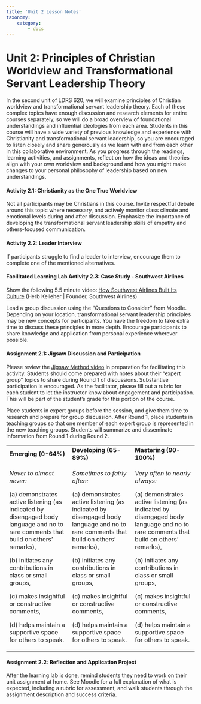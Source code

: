 ```yaml
---
title: 'Unit 2 Lesson Notes'
taxonomy:
    category:
        - docs
---
```

# Unit 2: Principles of Christian Worldview and Transformational Servant Leadership Theory  

In the second unit of LDRS 620, we will examine principles of Christian worldview and transformational servant leadership theory. Each of these complex topics have enough discussion and research elements for entire courses separately, so we will do a broad overview of foundational understandings and influential ideologies from each area. Students in this course will have a wide variety of previous knowledge and experience with Christianity and transformational servant leadership, so you are encouraged to listen closely and share generously as we learn with and from each other in this collaborative environment. As you progress through the readings, learning activities, and assignments, reflect on how the ideas and theories align with your own worldview and background and how you might make changes to your personal philosophy of leadership based on new understandings.

#### Activity 2.1: Christianity as the One True Worldview

Not all participants may be Christians in this course. Invite respectful debate around this topic where necessary, and actively monitor class climate and emotional levels during and after discussion. Emphasize the importance of developing the transformational servant leadership skills of empathy and others-focused communication.

#### Activity 2.2: Leader Interview

If participants struggle to find a leader to interview, encourage them to complete one of the mentioned alternatives.

#### Facilitated Learning Lab Activity 2.3: Case Study - Southwest Airlines

Show the following 5.5 minute video: [<span class="underline">How Southwest Airlines Built Its Culture</span>](https://www.youtube.com/watch?v=8_CeFiUkV7s) (Herb Kelleher | Founder, Southwest Airlines)

Lead a group discussion using the “Questions to Consider” from Moodle. Depending on your location, transformational servant leadership principles may be new concepts for participants. You have the freedom to take extra time to discuss these principles in more depth. Encourage participants to share knowledge and application from personal experience wherever possible.

#### Assignment 2.1: Jigsaw Discussion and Participation

Please review the [<span class="underline">Jigsaw Method video</span>](https://www.youtube.com/watch?v=euhtXUgBEts) in preparation for facilitating this activity. Students should come prepared with notes about their “expert group” topics to share during Round 1 of discussions. Substantive participation is encouraged. As the facilitator, please fill out a rubric for each student to let the instructor know about engagement and participation. This will be part of the student’s grade for this portion of the course.

Place students in expert groups before the session, and give them time to research and prepare for group discussion. After Round 1, place students in teaching groups so that one member of each expert group is represented in the new teaching groups. Students will summarize and disseminate information from Round 1 during Round 2.

<table>
<tbody>
<tr class="odd">
<td><strong>Emerging (0-64%)</strong></td>
<td><strong>Developing (65-89%)</strong></td>
<td><strong>Mastering (90-100%)</strong></td>
</tr>
<tr class="even">
<td><p><em>Never to almost never:</em></p>
<p>(a) demonstrates active listening (as indicated by disengaged body language and no to rare comments that build on others’ remarks),</p>
<p>(b) initiates any contributions in class or small groups,</p>
<p>(c) makes insightful or constructive comments,</p>
<p>(d) helps maintain a supportive space for others to speak.</p></td>
<td><p><em>Sometimes to fairly often:</em></p>
<p>(a) demonstrates active listening (as indicated by disengaged body language and no to rare comments that build on others’ remarks),</p>
<p>(b) initiates any contributions in class or small groups,</p>
<p>(c) makes insightful or constructive comments,</p>
<p>(d) helps maintain a supportive space for others to speak.</p></td>
<td><p><em>Very often to nearly always:</em></p>
<p>(a) demonstrates active listening (as indicated by disengaged body language and no to rare comments that build on others’ remarks),</p>
<p>(b) initiates any contributions in class or small groups,</p>
<p>(c) makes insightful or constructive comments,</p>
<p>(d) helps maintain a supportive space for others to speak.</p></td>
</tr>
</tbody>
</table>

#### Assignment 2.2: Reflection and Application Project

After the learning lab is done, remind students they need to work on their unit assignment at home. See Moodle for a full explanation of what is expected, including a rubric for assessment, and walk students through the assignment description and success criteria.
